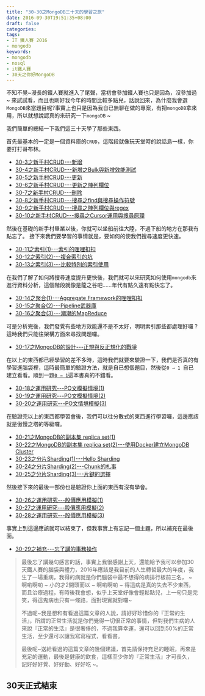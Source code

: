 ```yaml
---
title: "30-30之MongoDB三十天的學習之旅"
date: 2016-09-30T19:51:35+08:00
draft: false
categories:
tags:
- IT 鐵人賽 2016
- mongodb
keywords:
- mongodb
- nosql
- it鐵人賽
- 30天之你好MongoDB  
---
```


不知不覺~漫長的鐵人賽就進入了尾聲，當初會參加鐵人賽也只是因為，沒參加過 ~ 來試試看，而且也剛好我今年的時間比較多點兒，話說回來，為什麼我會選`MongoDB`來當題目呢?事實上也只是因為我自已無聊在做的專案，有把`mongoDB`拿來用，所以就想說認真的來研究一下`mongoDB` ~ 

我們簡單的總結一下我們這三十天學了那些東西。

首先最基本的一定是一個資料庫的`CRUD`，這階段就像玩天堂時的說話島一樣，你要打打哥布林。

* [30-3之新手村CRUD---新增](https://mark-lin.com/posts/20160903/)
* [30-4之新手村CRUD---新增之Bulk與新增效能測試](https://mark-lin.com/posts/20160904/)
* [30-5之新手村CRUD---更新](https://mark-lin.com/posts/20160905/)
* [30-6之新手村CRUD---更新之陣列欄位](https://mark-lin.com/posts/20160906/)
* [30-7之新手村CRUD---刪除](https://mark-lin.com/posts/20160907/)
* [30-8之新手村CRUD---搜尋之find與搜尋操作符號](https://mark-lin.com/posts/20160908/)
* [30-9之新手村CRUD---搜尋之陣列欄位與regex](https://mark-lin.com/posts/20160909/)
* [30-10之新手村CRUD---搜尋之Cursor運用與搜尋原理](https://mark-lin.com/posts/20160910/)

然後在基礎的新手村畢業以後，你就可以坐船前往大陸，不過下船的地方在那我有點忘了。
接下來我們要學習的事情就是，要如何的使我們搜尋速度更快速。

* [30-11之索引(1)---索引的哩哩扣扣](https://mark-lin.com/posts/20160911/)
* [30-12之索引(2)---複合索引的坑](https://mark-lin.com/posts/20160912/)
* [30-13之索引(3)---比較特別的索引使用](https://mark-lin.com/posts/20160913/)

在我們了解了如何將搜尋速度提升更快後，我們就可以來研究如何使用`mongodb`來進行資料分析，這個階段就像是龍之谷吧……年代有點久遠有點快忘了。

* [30-14之聚合(1)---Aggregate Framework的哩哩扣扣](https://mark-lin.com/posts/20160914/)
* [30-15之聚合(2)---Pipeline武器庫](https://mark-lin.com/posts/20160915/)
* [30-16之聚合(3)---潮潮的MapReduce](https://mark-lin.com/posts/20160916/)

可是分析完後，我們發覺有些地方效能還不是不太好，明明索引那些都處理好囉 ? 這時我們只能往架構方面來尋找問題囉。

* [30-17之MongoDB的設計---正規與反正規化的戰爭](https://mark-lin.com/posts/20160917/)

在以上的東西都已經學習的差不多時，這時我們就要來驗證一下，我們是否真的有學習進腦袋裡，這時最簡單的驗證方法，就是自已想個題目，然後從`0 → 1 `自已建立看看。順到一題[`0 → 1`](http://www.books.com.tw/products/0010651050)這本書真的不錯看。

* [30-18之運用研究---PO文模擬情境(1)](https://mark-lin.com/posts/20160918/)
* [30-19之運用研究---PO文模擬情境(2)](https://mark-lin.com/posts/20160919/)
* [30-20之運用研究---PO文情境模擬(3)](https://mark-lin.com/posts/20160920/)

在驗證完以上的東西都學習會後，我們可以往分散式的東西進行學習囉，這邊應該就是傲慢之塔的等級囉。

* [30-21之MongoDB的副本集 replica set(1)](https://mark-lin.com/posts/20160921/)
* [30-22之MongoDB的副本集 replica set(2)---使用Docker建立MongoDB Cluster](https://mark-lin.com/posts/20160922/)
* [30-23之分片Sharding(1)---Hello Sharding](https://mark-lin.com/posts/20160923/)
* [30-24之分片Sharding(2)---Chunk的札事](https://mark-lin.com/posts/20160924/)
* [30-25之分片Sharding(3)---片鍵的選擇](https://mark-lin.com/posts/20160925/)

然後接下來的最後一部份也是驗證你上面的東西有沒有學會。

* [30-26之運用研究---股價應用模擬(1)](https://mark-lin.com/posts/20160926/)
* [30-27之運用研究---股價應用模擬(2)](https://mark-lin.com/posts/20160927/)
* [30-28之運用研究---股價應用模擬(3)](https://mark-lin.com/posts/20160928/)

事實上到這邊應該就可以結束了，但我事實上有忘記一個主題，所以補充在最後面。

* [30-29之補充---忘了講的事務操作](https://mark-lin.com/posts/20160929/)


> 最後忘了講幾句感言的話，事實上我很感謝上天，還能給予我可以參加30天鐵人賽的腦袋與體力，2016年應該是我目前的人生轉哲最大的年度，我生了一場重病，我得的病就是你們腦袋中最不想得的病排行板前三名， ~ 啊喲啊喲 ~ 小的才2開頭而以 ~ 啊喲啊喲 ~ 得這病是真的失去不少東西，而且治療過程，有時後我會想，似乎上天堂好像會輕鬆點兒，上一句只是完笑，得這鬼病也只有一條路，面對現實就對囉~
> 
> 不過呢~我是想和有看過這篇文章的人說，請好好珍惜你的『正常的生活』，所謂的正常生活就是你們覺得一切很正常的事情，但對我們生病的人來說『正常的生活』是很奢侈的，不過我算幸運，還可以回到50%的正常生活，至少還可以讓我寫寫程式，看看書。
> 
> 最後呢~送給看過的這篇文章的幾個建議，首先請保持充足的睡眠，再來是充足的運動，最後是健康的飲食，這樣至少你的『正常生活』才可長久， 記好好好覺、好好動、好好吃 ~。

## 30天正式結束

